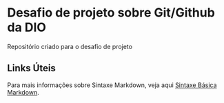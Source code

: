 # Desafio de projeto sobre Git/Github da DIO

Repositório criado para o desafio de projeto

## Links Úteis

Para mais informações sobre Sintaxe Markdown, veja aqui [Sintaxe Básica Markdown](https://www.markdownguide.org/basic-syntax/).




